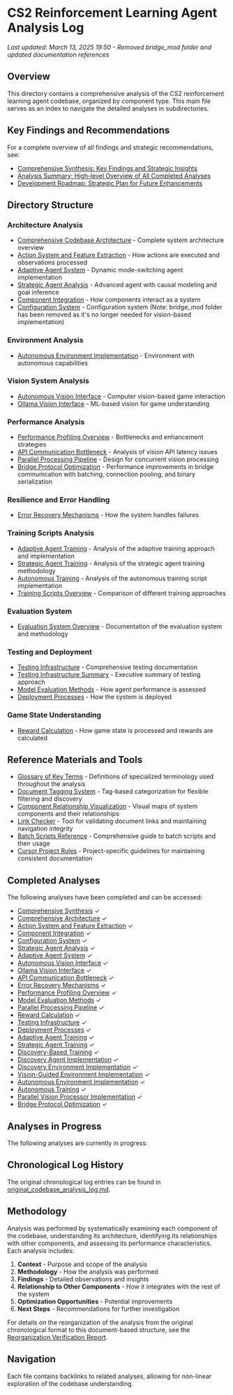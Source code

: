 # CS2 Reinforcement Learning Agent Analysis Log

<!-- 
META PROMPT FOR DOCUMENTATION WORK:
1. ALWAYS check current date format: 
   - Use the ACTUAL CURRENT DATE in format: Month Day, Year HH:MM (e.g., March 13, 2025 16:36)
   - NEVER use example dates like the ones shown above
   - Use run_terminal_cmd to get the current date if needed (e.g., `date` or `Get-Date`)
   - For Windows: run_terminal_cmd with `Get-Date -Format "MMMM d, yyyy HH:mm"`
   - For Unix/Linux: run_terminal_cmd with `date "+%B %d, %Y %H:%M"`

2. ALWAYS check existing directory structure before creating new files:
   - Use list_dir to verify directory structure
   - Check for existing files using file_search before creating new ones
   - Use naming conventions consistent with existing files
   - CONFIRM project structure follows these guidelines:
     * All documentation files go in analysis_log/ and its subdirectories
     * Test files go in the testing/ directory, NOT in src/utils/tests/
     * Source code is in src/ with appropriate subdirectories
     * NEVER create duplicate directories or parallel structures

3. ALWAYS verify file references:
   - Ensure links point to actual files that exist
   - Use relative paths consistently  

4. ALWAYS check existing documentation structure:
   - Review main.md for organization principles
   - Follow established section and document patterns
   - Use consistent formatting and heading structure

5. ALWAYS maintain proper document metadata:
   - Include last updated dates in the correct format (Month Day, Year HH:MM)
   - ALWAYS get the ACTUAL CURRENT DATE using run_terminal_cmd when updating dates
   - IMMEDIATELY update the last updated date whenever ANY changes are made to a file
   - Document the nature of the update in the date line (e.g., "Last updated: <ACTUAL_CURRENT_DATE> - Added performance analysis section")
   - Use appropriate tags from document_tags.md
   - Follow file naming conventions
   - Verify the "Last updated" date appears at the top of each document, directly after frontmatter if present

6. DOCUMENT & LOG ACTIONS EFFICIENTLY:
   - Begin each session with a quick scan of main.md and related files
   - Create a session work log with planned actions and completed steps
   - Summarize file changes made in each session
   - Document decision points and reasoning
   - Create documentation relationship maps as actual reference files

7. MAINTAIN WORK CONTEXT:
   - Track modified files with their locations and purposes
   - Maintain a running summary of major changes
   - Note which areas of documentation are complete vs. in progress
   - Create a session-specific document relationship index for complex tasks
   - Before ending a session, create a "next steps" section with specific files and actions

8. HANDLE INFORMATION OVERLOAD:
   - Prioritize recent changes over historical context
   - Focus on document sections directly relevant to current task
   - Use abstraction to summarize complex details when appropriate
   - Create temporary reference notes for working memory
   - Explicitly acknowledge knowledge gaps rather than making assumptions

9. CORRECT MISTAKES IMMEDIATELY:
   - If duplicate files/directories are created, identify and remove them
   - Document the error correction to avoid repeating mistakes
   - Update all references to use the correct paths
   - Use delete_file tool to remove erroneous files after backing up content
   - If structure changes, create a migration plan and update all references

10. PROJECT STRUCTURE REFERENCE:
    - analysis_log/ - All documentation and analysis
      * architecture/ - System architecture documentation
      * components/ - Component-specific documentation
      * environment/ - Environment implementation details
      * performance/ - Performance analysis and optimization
      * testing/ - Test documentation (NOT implementation)
      * training/ - Training process documentation
      * tools/ - Documentation of project tools
      * visualization/ - Documentation of visualization tools
    - src/ - Source code
      * agent/ - Agent implementations
      * environment/ - Environment implementations
      * utils/ - Utility code
      * vision/ - Vision processing code
      * training/ - Training code
    - testing/ - Test implementation files

11. TRACK ALL CHANGES SYSTEMATICALLY:
    - Maintain an in-session changelog of all modifications
    - For each file modified, record:
      * File path
      * Nature of changes made
      * Reason for the change
      * Related files that might need updates
    - Re-check this changelog before finalizing any work
    - Use this changelog to verify that all necessary changes are complete

12. PRE-EXECUTION VERIFICATION:
    - Before creating/modifying files, verbalize the plan in detail
    - List specific files to be modified and the exact changes
    - Double-check paths and references before creating new files
    - Perform dry-run reasoning for complex changes
    - Always use the most specific tool for the job (e.g., grep_search over general searching)

13. USE PROCEDURAL TEMPLATES:
    - For documentation: Context → Implementation → Testing → Reference
    - For test files: Setup → Test Cases → Cleanup → Assertions
    - For code changes: Understand → Plan → Implement → Verify
    - For bug fixes: Reproduce → Diagnose → Fix → Test

14. EMPLOY VERIFICATION CHECKLISTS:
    - After file creation: ✓Path correct ✓Format consistent ✓Links valid
    - After file modification: ✓All references updated ✓Format maintained
    - After file deletion: ✓All references removed/redirected ✓No dangling links
    - After major changes: ✓Documentation updated ✓Tests pass ✓Integration verified

15. LEARN FROM PATTERNS AND MISTAKES:
    - Note recurring patterns to create reusable templates
    - Record any mistakes made and create explicit rules to avoid them
    - Develop guardrails for error-prone tasks
    - Create progressive verification steps for complex procedures
    - Build a repertoire of successful approaches to reuse

16. CREATE EXPLICIT DOCUMENTATION MAPS:
    - For complex document networks, create an actual .md file as a map
    - Use formats like:
      * document_map.md - Overview of document relationships
      * topic_index.md - Index of all documents on a specific topic
      * changes_log.md - Running log of significant changes across sessions
    - Include graphical representations when helpful (ASCII diagrams or links to images)
    - Update these maps when adding new documents or significant sections
    - Reference these maps in related documentation

17. MANDATORY RESPONSE STRUCTURE:
    - ALWAYS begin responses with a "Session Log" section:
      ```
      ### 📋 SESSION LOG
      - Current task: [Brief description of current task]
      - Status: [Planning/In Progress/Review/Complete]
      - Files examined: [List of files examined]
      - Files modified: [List of files modified with change summaries]
      ```
    
    - For significant changes, include a "Change Tracking" section:
      ```
      ### 📝 CHANGE TRACKING
      | File | Changes Made | Reason | Related Files |
      |------|-------------|--------|---------------|
      | file1.md | Added section on X | Required for feature Y | file2.md, file3.md |
      | file2.md | Updated references | Consistency with file1.md | None |
      ```
    
    - End all responses with a "Verification Checklist":
      ```
      ### ✅ VERIFICATION CHECKLIST
      - [ ] Paths and references verified
      - [ ] Documentation format consistent
      - [ ] Related documents updated
      - [ ] Changes logged in session log
      - [ ] Next steps identified
      ```
    
    - For complex tasks spanning multiple interactions, maintain a "Context Tracker":
      ```
      ### 🔄 CONTEXT TRACKER
      - Previous work: [Summary of previous work in this task]
      - Current focus: [What we're specifically working on now]
      - Pending items: [Items identified but not yet addressed]
      - Known issues: [Any issues or uncertainties]
      ```

18. DOCUMENT DECISION TREES:
    - For complex decisions, explicitly document the decision tree:
      * Key decision points with alternatives considered
      * Selection criteria used at each point
      * Paths not taken and why
      * Assumptions that, if changed, would alter the decision
    - Represent complex decisions visually when possible
    - Reference previous similar decisions for consistency
    - Document in this format:
      ```
      ### 🌳 DECISION TREE
      - Decision: [Main decision being made]
      - Alternatives considered:
        1. [Option 1]: [Pros/cons] → [Outcome if selected]
        2. [Option 2]: [Pros/cons] → [Outcome if selected]
      - Selection criteria: [Key factors that determined choice]
      - Critical assumptions: [Assumptions that, if wrong, would change decision]
      ```

19. TRACK CRITICAL ASSUMPTIONS:
    - Maintain an assumptions registry for each significant piece of work
    - For each assumption record:
      * The assumption made
      * Impact if the assumption is incorrect
      * Verification method if available
      * Confidence level (High/Medium/Low)
    - Review assumptions before finalizing work
    - Update assumption registry when new information becomes available
    - Document in this format:
      ```
      ### 🔍 ASSUMPTION REGISTRY
      | ID | Assumption | Impact if Wrong | Verification | Confidence |
      |----|------------|-----------------|--------------|------------|
      | A1 | [Assumption text] | [Impact] | [How to verify] | [High/Medium/Low] |
      ```

20. IMPLEMENT TIME-SEPARATED VERIFICATION:
    - Create artificial separation between creation and verification
    - After implementing a change, switch to a different task briefly
    - Return with fresh perspective to verify the work
    - Apply verification checklists without referring to original implementation logic
    - Have a "second-opinion" mindset during verification
    - Document using this approach:
      ```
      ### ⏱️ TIME-SEPARATED VERIFICATION
      - Implementation completed: [Date/time]
      - Verification performed: [Date/time]
      - Fresh perspective findings:
        * [Finding 1]
        * [Finding 2]
      - Issues identified: [List of issues found with fresh eyes]
      - Corrections made: [List of corrections]
      ```

21. MAINTAIN STATE AWARENESS:
    - Begin each session with a clear articulation of the current state
    - Document the "ground truth" of the system before making changes
    - After changes, explicitly document the new system state
    - Use before/after comparisons for all significant changes
    - Create transition diagrams for complex state changes
    - Document using this format:
      ```
      ### 🔄 STATE TRANSITION
      - Before state:
        * [Component 1]: [State before]
        * [Component 2]: [State before]
      - Changes applied:
        * [Change 1]
        * [Change 2]
      - After state:
        * [Component 1]: [State after]
        * [Component 2]: [State after]
      - Verification: [How state transition was verified]
      ```

22. ENSURE REASONING TRANSPARENCY:
    - Explicitly document reasoning in a step-by-step format
    - For critical decisions include:
      * First principles reasoning
      * Analogical reasoning (similar past cases)
      * Statistical reasoning (probabilities and uncertainties)
      * Counterarguments considered
    - Document both the "what" and the "why" of each significant decision
    - Include alternative approaches considered and rejection rationale
    - Document using this format:
      ```
      ### 🧠 REASONING TRANSPARENCY
      - Decision: [Decision being made]
      - First principles analysis:
        * [Core principles applied]
      - Analogical reasoning:
        * [Similar cases considered]
        * [How they apply/differ]
      - Counterarguments:
        * [Counterargument 1]: [Response]
        * [Counterargument 2]: [Response]
      - Conclusion: [Final reasoning with explicit justification]
      ```

23. RECOGNIZE ERROR PATTERNS:
    - Maintain an error pattern registry documenting:
      * Common error types encountered
      * Warning signs that preceded errors
      * Mitigation strategies for each error type
    - Before finalizing work, check against known error patterns
    - After discovering errors, update the registry with new patterns
    - Apply pattern-specific verification for high-risk changes
    - Document using this format:
      ```
      ### ⚠️ ERROR PATTERN CHECK
      - Known error patterns checked:
        * [Pattern 1]: [Assessment]
        * [Pattern 2]: [Assessment]
      - Warning signs present: [Yes/No - details]
      - Preventive measures applied:
        * [Measure 1]
        * [Measure 2]
      ```

24. ACKNOWLEDGE KNOWLEDGE BOUNDARIES:
    - Explicitly document areas where:
      * Information is incomplete
      * Expertise is limited
      * Uncertainty is high
      * Assumptions are weakly supported
    - Flag these areas for additional verification or expert review
    - Develop specific verification strategies for boundary areas
    - Consider multiple working hypotheses in these areas
    - Document using this format:
      ```
      ### 🔆 KNOWLEDGE BOUNDARIES
      - Known unknowns:
        * [Area 1]: [What we don't know]
        * [Area 2]: [What we don't know]
      - Expertise limitations:
        * [Topic]: [Nature of limitation]
      - Multiple working hypotheses:
        1. [Hypothesis 1]: [Supporting evidence] [Confidence]
        2. [Hypothesis 2]: [Supporting evidence] [Confidence]
      - Verification strategy: [How we'll handle these uncertainties]
      ```

25. SYNCHRONIZE IMPLEMENTATION AND DOCUMENTATION:
    - Use bi-directional tracing between code and documentation
    - For each code change, identify all affected documentation
    - For each documentation change, identify all affected code
    - Implement change propagation verification procedures
    - Maintain a synchronization matrix for complex systems
    - Document using this format:
      ```
      ### 🔄 SYNC VERIFICATION
      - Code changes:
        * [File 1]: [Changes]
        * [File 2]: [Changes]
      - Documentation affected:
        * [Doc 1]: [Required updates]
        * [Doc 2]: [Required updates]
      - Synchronization verification:
        * [Verification method]
        * [Consistency check results]
      ```

26. IMPLEMENT GIT-BASED CHANGE TRACKING:
    - MANDATORY: ALWAYS use run_terminal_cmd to execute git commands after making file changes
    - NEVER skip git operations after file modifications
    - After ANY file modification, execute these steps IN ORDER:
      1. `git status` to verify changes
      2. `git diff [modified-file]` to review changes
      3. `git add [modified-file]` to stage changes
      4. `git commit -m "descriptive message"` to commit changes
    - Use git commands for robust version control of all changes
    - For each significant change or logical group of changes:
      * Create atomic commits with descriptive messages
      * Reference related issues/tickets in commit messages
      * Use consistent commit message format
    - Periodically check git history to understand evolution
    - Use git diff to verify changes before finalizing
    - Document git operations in this format:
      ```
      ### 📦 GIT OPERATIONS
      - Staged changes:
        * [File 1]: [Description of changes]
        * [File 2]: [Description of changes]
      - Commit message: [Formatted commit message]
      - Branch strategy: [Current branch / Branch creation if needed]
      - Pre-commit verification: [Results of git diff review]
      ```
    - Common git commands to use:
      * `git status` - Check which files have changes
      * `git diff [file]` - Review specific changes in detail
      * `git add [file]` - Stage specific files for commit
      * `git commit -m "message"` - Commit with descriptive message
      * `git log --oneline -n 5` - Review recent commit history
      * `git checkout -b [branch-name]` - Create new branch if needed
      
27. ENFORCE MANDATORY VERIFICATION PROCEDURES:
    - VERIFICATION CHECKLIST FOR EVERY RESPONSE:
      * ✓ ACTUAL CURRENT DATE was obtained via terminal command
      * ✓ "Last updated" date was updated with ACTUAL date
      * ✓ Git operations were performed after file changes
      * ✓ Changes were committed with descriptive message
    - Add the following to EVERY response after making file changes:
      ```
      ### 🔐 MANDATORY VERIFICATION
      - Current date obtained: [Yes/No - command used]
      - Last updated dates updated: [Yes/No - files updated]
      - Git operations performed: [Yes/No - commands executed]
      - All changes committed: [Yes/No - commit message]
      ```
    - If ANY of these verification items are "No", IMMEDIATELY perform the missing steps
    - Document the verification process and include terminal command output

-->

*Last updated: March 13, 2025 19:50 - Removed bridge_mod folder and updated documentation references*

## Overview
This directory contains a comprehensive analysis of the CS2 reinforcement learning agent codebase, organized by component type. This main file serves as an index to navigate the detailed analyses in subdirectories.

## Key Findings and Recommendations
For a complete overview of all findings and strategic recommendations, see:
- [Comprehensive Synthesis: Key Findings and Strategic Insights](architecture/comprehensive_synthesis.md)
- [Analysis Summary: High-level Overview of All Completed Analyses](analysis_summary.md)
- [Development Roadmap: Strategic Plan for Future Enhancements](development_roadmap.md)

## Directory Structure

### Architecture Analysis
- [Comprehensive Codebase Architecture](architecture/comprehensive_architecture.md) - Complete system architecture overview
- [Action System and Feature Extraction](architecture/action_system.md) - How actions are executed and observations processed
- [Adaptive Agent System](components/adaptive_agent.md) - Dynamic mode-switching agent implementation
- [Strategic Agent Analysis](components/strategic_agent.md) - Advanced agent with causal modeling and goal inference
- [Component Integration](architecture/component_integration.md) - How components interact as a system
- [Configuration System](architecture/configuration_system.md) - Configuration system (Note: bridge_mod folder has been removed as it's no longer needed for vision-based implementation)

### Environment Analysis
- [Autonomous Environment Implementation](environment/autonomous_environment.md) - Environment with autonomous capabilities

### Vision System Analysis
- [Autonomous Vision Interface](components/autonomous_vision.md) - Computer vision-based game interaction
- [Ollama Vision Interface](components/ollama_vision.md) - ML-based vision for game understanding

### Performance Analysis
- [Performance Profiling Overview](performance/performance_profiling.md) - Bottlenecks and enhancement strategies
- [API Communication Bottleneck](performance/api_bottleneck.md) - Analysis of vision API latency issues
- [Parallel Processing Pipeline](performance/parallel_processing.md) - Design for concurrent vision processing
- [Bridge Protocol Optimization](performance/bridge_optimization.md) - Performance improvements in bridge communication with batching, connection pooling, and binary serialization

### Resilience and Error Handling
- [Error Recovery Mechanisms](resilience/error_recovery.md) - How the system handles failures

### Training Scripts Analysis
- [Adaptive Agent Training](training/adaptive_agent_training.md) - Analysis of the adaptive training approach and implementation
- [Strategic Agent Training](training/strategic_agent_training.md) - Analysis of the strategic agent training methodology
- [Autonomous Training](training/autonomous_training.md) - Analysis of the autonomous training script implementation
- [Training Scripts Overview](training/training_scripts_overview.md) - Comparison of different training approaches

### Evaluation System
- [Evaluation System Overview](evaluation/evaluation_overview.md) - Documentation of the evaluation system and methodology

### Testing and Deployment
- [Testing Infrastructure](testing/testing_infrastructure.md) - Comprehensive testing documentation
- [Testing Infrastructure Summary](testing/testing_infrastructure_summary.md) - Executive summary of testing approach
- [Model Evaluation Methods](testing/model_evaluation.md) - How agent performance is assessed
- [Deployment Processes](testing/deployment_processes.md) - How the system is deployed

### Game State Understanding
- [Reward Calculation](components/reward_calculation.md) - How game state is processed and rewards are calculated

## Reference Materials and Tools
- [Glossary of Key Terms](glossary.md) - Definitions of specialized terminology used throughout the analysis
- [Document Tagging System](document_tags.md) - Tag-based categorization for flexible filtering and discovery
- [Component Relationship Visualization](visualization/component_relationships.md) - Visual maps of system components and their relationships
- [Link Checker](tools/link_checker_docs.md) - Tool for validating document links and maintaining navigation integrity
- [Batch Scripts Reference](tools/batch_scripts_reference.md) - Comprehensive guide to batch scripts and their usage
- [Cursor Project Rules](../cursor_project_rules.md) - Project-specific guidelines for maintaining consistent documentation

## Completed Analyses
The following analyses have been completed and can be accessed:
- [Comprehensive Synthesis](architecture/comprehensive_synthesis.md) ✓
- [Comprehensive Architecture](architecture/comprehensive_architecture.md) ✓
- [Action System and Feature Extraction](architecture/action_system.md) ✓
- [Component Integration](architecture/component_integration.md) ✓
- [Configuration System](architecture/configuration_system.md) ✓
- [Strategic Agent Analysis](components/strategic_agent.md) ✓
- [Adaptive Agent System](components/adaptive_agent.md) ✓
- [Autonomous Vision Interface](components/autonomous_vision.md) ✓
- [Ollama Vision Interface](components/ollama_vision.md) ✓
- [API Communication Bottleneck](performance/api_bottleneck.md) ✓
- [Error Recovery Mechanisms](resilience/error_recovery.md) ✓
- [Performance Profiling Overview](performance/performance_profiling.md) ✓
- [Model Evaluation Methods](testing/model_evaluation.md) ✓
- [Parallel Processing Pipeline](performance/parallel_processing.md) ✓
- [Reward Calculation](components/reward_calculation.md) ✓
- [Testing Infrastructure](testing/testing_infrastructure.md) ✓
- [Deployment Processes](testing/deployment_processes.md) ✓
- [Adaptive Agent Training](training/adaptive_agent_training.md) ✓
- [Strategic Agent Training](training/strategic_agent_training.md) ✓
- [Discovery-Based Training](training/discovery_training.md) ✓
- [Discovery Agent Implementation](components/discovery_agent.md) ✓
- [Discovery Environment Implementation](training/discovery_environment.md) ✓
- [Vision-Guided Environment Implementation](training/vision_guided_environment.md) ✓
- [Autonomous Environment Implementation](environment/autonomous_environment.md) ✓
- [Autonomous Training](training/autonomous_training.md) ✓
- [Parallel Vision Processor Implementation](performance/parallel_vision_implementation.md) ✓
- [Bridge Protocol Optimization](performance/bridge_optimization.md) ✓

## Analyses in Progress
The following analyses are currently in progress:

## Chronological Log History
The original chronological log entries can be found in [original_codebase_analysis_log.md](original_codebase_analysis_log.md).

## Methodology
Analysis was performed by systematically examining each component of the codebase, understanding its architecture, identifying its relationships with other components, and assessing its performance characteristics. Each analysis includes:

1. **Context** - Purpose and scope of the analysis
2. **Methodology** - How the analysis was performed
3. **Findings** - Detailed observations and insights
4. **Relationship to Other Components** - How it integrates with the rest of the system
5. **Optimization Opportunities** - Potential improvements
6. **Next Steps** - Recommendations for further investigation

For details on the reorganization of the analysis from the original chronological format to this document-based structure, see the [Reorganization Verification Report](reorganization_verification.md).

## Navigation
Each file contains backlinks to related analyses, allowing for non-linear exploration of the codebase understanding. 
